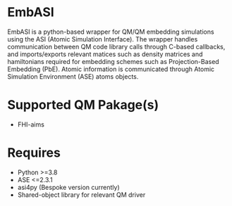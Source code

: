 # EmbASI

EmbASI is a python-based wrapper for QM/QM embedding simulations using the ASI (Atomic Simulation Interface). The wrapper handles communication between QM code library calls through C-based callbacks, and imports/exports relevant matices such as density matrices and hamiltonians required for embedding schemes such as Projection-Based Embedding (PbE). Atomic information is communicated through Atomic Simulation Environment (ASE) atoms objects.

# Supported QM Pakage(s)

- FHI-aims

# Requires

- Python >=3.8
- ASE <=2.3.1
- asi4py (Bespoke version currently)
- Shared-object library for relevant QM driver
